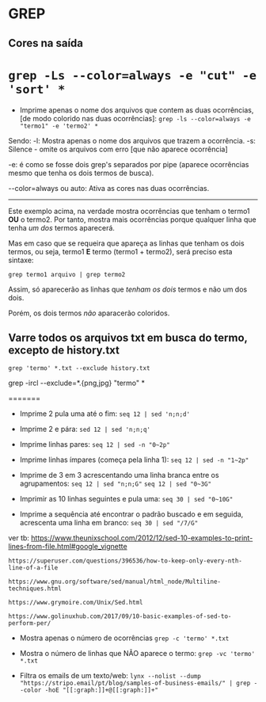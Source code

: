 # GREP 

## Cores na saída
` grep -Ls --color=always -e "cut" -e 'sort' * `
=======
- Imprime apenas o nome dos arquivos que contem as duas ocorrências, [de modo colorido nas duas ocorrências]:
` grep -ls --color=always -e "termo1" -e 'termo2' * `

Sendo:
 -l: Mostra apenas o nome dos arquivos que trazem a ocorrência.
 -s: Silence - omite os arquivos com erro [que não aparece ocorrência]

 -e: é como se fosse dois grep's separados por pipe (aparece ocorrências mesmo que tenha os dois termos de busca).

--color=always ou auto: Ativa as cores nas duas ocorrências.

---

Este exemplo acima, na verdade mostra ocorrências que tenham o termo1 **OU** o termo2. Por tanto, mostra mais ocorrências porque qualquer linha que tenha *um dos* termos aparecerá.

Mas em caso que se requeira que apareça as linhas que tenham os dois termos, ou seja, termo1 **E** termo (termo1 + termo2), será preciso esta sintaxe:

` grep termo1 arquivo | grep termo2 `

Assim, só aparecerão as linhas que *tenham os dois* termos e não um dos dois.

Porém, os dois termos *não* aparacerão coloridos. 





## Varre todos os arquivos txt em busca do termo, excepto de history.txt
`grep 'termo' *.txt --exclude history.txt`

grep -ircl --exclude=*.{png,jpg} "termo" *

=======
- Imprime 2 pula uma até o fim:
`seq 12 | sed 'n;n;d'`

- Imprime 2 e pára:
`sed 12 | sed 'n;n;q'`

- Imprime linhas pares:
`seq 12 | sed -n "0~2p"`

- Imprime linhas ímpares (começa pela linha 1):
`seq 12 | sed -n "1~2p"`

- Imprime de 3 em 3 acrescentando uma linha branca entre os agrupamentos: 
`seq 12 | sed "n;n;G"`
`seq 12 | sed "0~3G"`

- Imprimir as 10 linhas seguintes e pula uma:
`seq 30 | sed "0~10G"`

- Imprime a sequência até encontrar o padrão buscado e em seguida, acrescenta uma linha em branco:
`seq 30 | sed "/7/G"`


ver tb:
	https://www.theunixschool.com/2012/12/sed-10-examples-to-print-lines-from-file.html#google_vignette

	https://superuser.com/questions/396536/how-to-keep-only-every-nth-line-of-a-file

	https://www.gnu.org/software/sed/manual/html_node/Multiline-techniques.html

	https://www.grymoire.com/Unix/Sed.html

	https://www.golinuxhub.com/2017/09/10-basic-examples-of-sed-to-perform-per/


- Mostra apenas o número de ocorrências 
`grep -c 'termo' *.txt`

- Mostra o número de linhas que NÃO aparece o termo:
`grep -vc 'termo' *.txt`


- Filtra os emails de um texto/web:
` lynx --nolist --dump "https://stripo.email/pt/blog/samples-of-business-emails/" | grep --color -hoE "[[:graph:]]+@[[:graph:]]+" `


